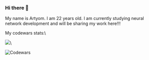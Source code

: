 ### Hi there 👋
My name is Artyom. I am 22 years old. I am currently studying neural network development and will be sharing my work here!!!

My codewars stats:\

<img src="https://www.codewars.com/users/BigRussianBe_r/badges/large">\

![Codewars](https://github.r2v.ch/codewars?user=BigRussianBe_r&top_languages=true&stroke=%23BB432C&theme=purple_dark)



<!--
**ArtyomIT/ArtyomIT** is a ✨ _special_ ✨ repository because its `README.md` (this file) appears on your GitHub profile.

Here are some ideas to get you started:

- 🔭 I’m currently working on ...
- 🌱 I’m currently learning ...
- 👯 I’m looking to collaborate on ...
- 🤔 I’m looking for help with ...
- 💬 Ask me about ...
- 📫 How to reach me: ...
- 😄 Pronouns: ...
- ⚡ Fun fact: ...
-->
